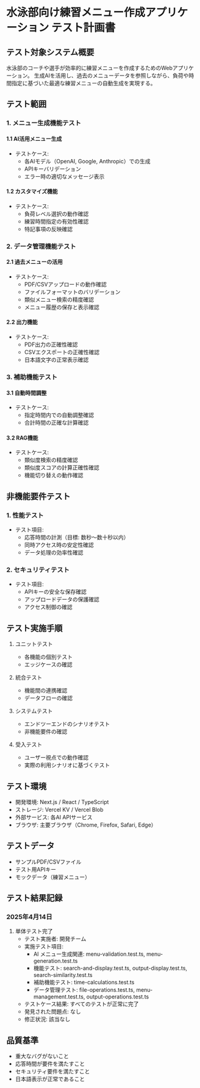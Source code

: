 # 水泳部向け練習メニュー作成アプリケーション テスト計画書

## テスト対象システム概要
水泳部のコーチや選手が効率的に練習メニューを作成するためのWebアプリケーション。
生成AIを活用し、過去のメニューデータを参照しながら、負荷や時間指定に基づいた最適な練習メニューの自動生成を実現する。

## テスト範囲
### 1. メニュー生成機能テスト
#### 1.1 AI活用メニュー生成
- テストケース:
  - 各AIモデル（OpenAI, Google, Anthropic）での生成
  - APIキーバリデーション
  - エラー時の適切なメッセージ表示

#### 1.2 カスタマイズ機能
- テストケース:
  - 負荷レベル選択の動作確認
  - 練習時間指定の有効性確認
  - 特記事項の反映確認

### 2. データ管理機能テスト
#### 2.1 過去メニューの活用
- テストケース:
  - PDF/CSVアップロードの動作確認
  - ファイルフォーマットのバリデーション
  - 類似メニュー検索の精度確認
  - メニュー履歴の保存と表示確認

#### 2.2 出力機能
- テストケース:
  - PDF出力の正確性確認
  - CSVエクスポートの正確性確認
  - 日本語文字の正常表示確認

### 3. 補助機能テスト
#### 3.1 自動時間調整
- テストケース:
  - 指定時間内での自動調整確認
  - 合計時間の正確な計算確認

#### 3.2 RAG機能
- テストケース:
  - 類似度検索の精度確認
  - 類似度スコアの計算正確性確認
  - 機能切り替えの動作確認

## 非機能要件テスト
### 1. 性能テスト
- テスト項目:
  - 応答時間の計測（目標: 数秒〜数十秒以内）
  - 同時アクセス時の安定性確認
  - データ処理の効率性確認

### 2. セキュリティテスト
- テスト項目:
  - APIキーの安全な保存確認
  - アップロードデータの保護確認
  - アクセス制御の確認

## テスト実施手順
1. ユニットテスト
   - 各機能の個別テスト
   - エッジケースの確認

2. 統合テスト
   - 機能間の連携確認
   - データフローの確認

3. システムテスト
   - エンドツーエンドのシナリオテスト
   - 非機能要件の確認

4. 受入テスト
   - ユーザー視点での動作確認
   - 実際の利用シナリオに基づくテスト

## テスト環境
- 開発環境: Next.js / React / TypeScript
- ストレージ: Vercel KV / Vercel Blob
- 外部サービス: 各AI APIサービス
- ブラウザ: 主要ブラウザ（Chrome, Firefox, Safari, Edge）

## テストデータ
- サンプルPDF/CSVファイル
- テスト用APIキー
- モックデータ（練習メニュー）

## テスト結果記録
### 2025年4月14日
1. 単体テスト完了
   - テスト実施者: 開発チーム
   - 実施テスト項目:
     - AI メニュー生成関連: menu-validation.test.ts, menu-generation.test.ts
     - 機能テスト: search-and-display.test.ts, output-display.test.ts, search-similarity.test.ts
     - 補助機能テスト: time-calculations.test.ts
     - データ管理テスト: file-operations.test.ts, menu-management.test.ts, output-operations.test.ts
   - テストケース結果: すべてのテストが正常に完了
   - 発見された問題点: なし
   - 修正状況: 該当なし

## 品質基準
- 重大なバグがないこと
- 応答時間が要件を満たすこと
- セキュリティ要件を満たすこと
- 日本語表示が正常であること
